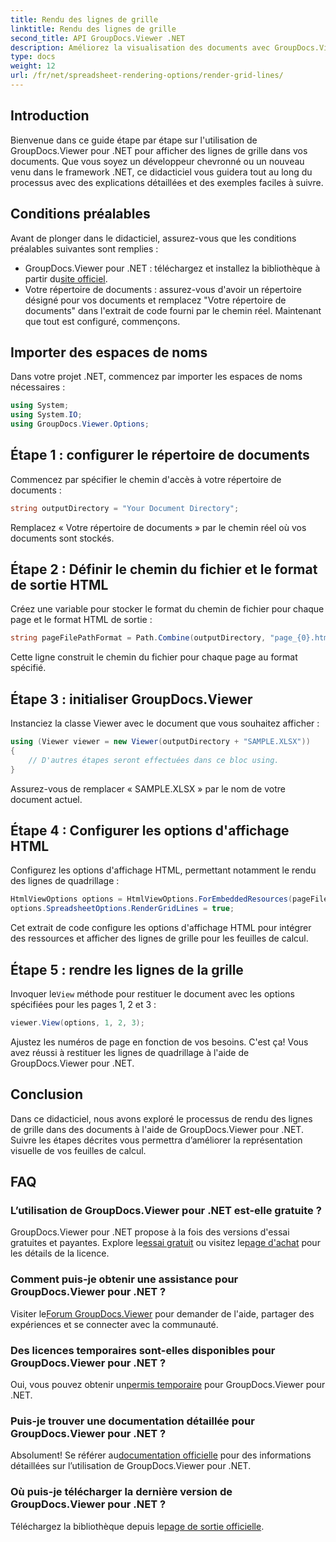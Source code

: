 ```yaml
---
title: Rendu des lignes de grille
linktitle: Rendu des lignes de grille
second_title: API GroupDocs.Viewer .NET
description: Améliorez la visualisation des documents avec GroupDocs.Viewer pour .NET. Rendre les lignes de quadrillage sans effort. Essayez l'essai gratuit maintenant ! #GroupDocs #Viewer
type: docs
weight: 12
url: /fr/net/spreadsheet-rendering-options/render-grid-lines/
---
```

## Introduction
Bienvenue dans ce guide étape par étape sur l'utilisation de GroupDocs.Viewer pour .NET pour afficher des lignes de grille dans vos documents. Que vous soyez un développeur chevronné ou un nouveau venu dans le framework .NET, ce didacticiel vous guidera tout au long du processus avec des explications détaillées et des exemples faciles à suivre.
## Conditions préalables
Avant de plonger dans le didacticiel, assurez-vous que les conditions préalables suivantes sont remplies :
-  GroupDocs.Viewer pour .NET : téléchargez et installez la bibliothèque à partir du[site officiel](https://releases.groupdocs.com/viewer/net/).
- Votre répertoire de documents : assurez-vous d'avoir un répertoire désigné pour vos documents et remplacez "Votre répertoire de documents" dans l'extrait de code fourni par le chemin réel.
Maintenant que tout est configuré, commençons.
## Importer des espaces de noms
Dans votre projet .NET, commencez par importer les espaces de noms nécessaires :
```csharp
using System;
using System.IO;
using GroupDocs.Viewer.Options;
```
## Étape 1 : configurer le répertoire de documents
Commencez par spécifier le chemin d'accès à votre répertoire de documents :
```csharp
string outputDirectory = "Your Document Directory";
```
Remplacez « Votre répertoire de documents » par le chemin réel où vos documents sont stockés.
## Étape 2 : Définir le chemin du fichier et le format de sortie HTML
Créez une variable pour stocker le format du chemin de fichier pour chaque page et le format HTML de sortie :
```csharp
string pageFilePathFormat = Path.Combine(outputDirectory, "page_{0}.html");
```
Cette ligne construit le chemin du fichier pour chaque page au format spécifié.
## Étape 3 : initialiser GroupDocs.Viewer
Instanciez la classe Viewer avec le document que vous souhaitez afficher :
```csharp
using (Viewer viewer = new Viewer(outputDirectory + "SAMPLE.XLSX"))
{
    // D'autres étapes seront effectuées dans ce bloc using.
}
```
Assurez-vous de remplacer « SAMPLE.XLSX » par le nom de votre document actuel.
## Étape 4 : Configurer les options d'affichage HTML
Configurez les options d'affichage HTML, permettant notamment le rendu des lignes de quadrillage :
```csharp
HtmlViewOptions options = HtmlViewOptions.ForEmbeddedResources(pageFilePathFormat);
options.SpreadsheetOptions.RenderGridLines = true;
```
Cet extrait de code configure les options d'affichage HTML pour intégrer des ressources et afficher des lignes de grille pour les feuilles de calcul.
## Étape 5 : rendre les lignes de la grille
 Invoquer le`View` méthode pour restituer le document avec les options spécifiées pour les pages 1, 2 et 3 :
```csharp
viewer.View(options, 1, 2, 3);
```
Ajustez les numéros de page en fonction de vos besoins.
C'est ça! Vous avez réussi à restituer les lignes de quadrillage à l'aide de GroupDocs.Viewer pour .NET.
## Conclusion
Dans ce didacticiel, nous avons exploré le processus de rendu des lignes de grille dans des documents à l'aide de GroupDocs.Viewer pour .NET. Suivre les étapes décrites vous permettra d’améliorer la représentation visuelle de vos feuilles de calcul.
## FAQ
### L’utilisation de GroupDocs.Viewer pour .NET est-elle gratuite ?
 GroupDocs.Viewer pour .NET propose à la fois des versions d'essai gratuites et payantes. Explore le[essai gratuit](https://releases.groupdocs.com/) ou visitez le[page d'achat](https://purchase.groupdocs.com/buy) pour les détails de la licence.
### Comment puis-je obtenir une assistance pour GroupDocs.Viewer pour .NET ?
 Visiter le[Forum GroupDocs.Viewer](https://forum.groupdocs.com/c/viewer/9) pour demander de l'aide, partager des expériences et se connecter avec la communauté.
### Des licences temporaires sont-elles disponibles pour GroupDocs.Viewer pour .NET ?
 Oui, vous pouvez obtenir un[permis temporaire](https://purchase.groupdocs.com/temporary-license/) pour GroupDocs.Viewer pour .NET.
### Puis-je trouver une documentation détaillée pour GroupDocs.Viewer pour .NET ?
 Absolument! Se référer au[documentation officielle](https://reference.groupdocs.com/viewer/net/) pour des informations détaillées sur l’utilisation de GroupDocs.Viewer pour .NET.
### Où puis-je télécharger la dernière version de GroupDocs.Viewer pour .NET ?
 Téléchargez la bibliothèque depuis le[page de sortie officielle](https://releases.groupdocs.com/viewer/net/).